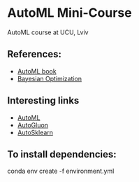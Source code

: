 # AutoML Mini-Course
AutoML course at UCU, Lviv

## References: 

- [AutoML book](https://www.automl.org/book/)
- [Bayesian Optimization](http://krasserm.github.io/2018/03/21/bayesian-optimization/)

## Interesting links
- [AutoML](https://www.automl.org/book/)
- [AutoGluon](https://autogluon.mxnet.io/index.html)
- [AutoSklearn](https://automl.github.io/auto-sklearn/master/index.html)

## To install dependencies:

conda env create -f environment.yml
